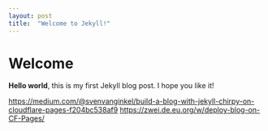 ```yaml
---
layout: post
title:  "Welcome to Jekyll!"
---
```

# Welcome
**Hello world**, this is my first Jekyll blog post.
I hope you like it!

https://medium.com/@svenvanginkel/build-a-blog-with-jekyll-chirpy-on-cloudflare-pages-f204bc538af9
https://zwei.de.eu.org/w/deploy-blog-on-CF-Pages/